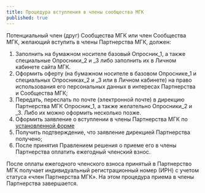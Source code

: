 ```yaml
---
title: Процедура вступления в члены сообщества МГК
published: true
---
```


Потенциальный член (друг) Сообщества МГК или член Сообщества МГК, желающий вступить в члены Партнерства МГК, должен:
1. Заполнить на бумажном носителе базовый Опросник_1, а также специальные Опросники_2 и _3 либо заполнить их в Личном кабинете сайта МГК.
2. Оформить оферту (на бумажном носителе в базовом Опроснике_1 и специальных Опросниках_2 и _3 или в Личном кабинете) на право использования его персональных данных в интересах Партнерства и Сообщества МГК;
3. Передать, переслать по почте (электронной почте) в дирекцию Партнерства МГК Опросник_1, а также желательно Опросники_2 и _3. Либо их можно оформить несколько позже.
4. Оформить заявление о вступлении в члены Партнерства МГК по  [установленной форме](/assets/files/procedura-priema-v-chleny-partnerstva-mgk.docx)
5. Получить подтверждение, что заявление дирекцией Партнерства получено;
6. После принятия Правлением решения о приеме его в члены Партнерства оплатить ежегодный членский взнос.

После оплаты ежегодного членского взноса принятый в Партнерство МГК получает индивидуальный регистрационный номер (ИРН) с учетом статуса «член Партнерства МГК». На этом процедура приема в члены Партнерства завершается.
